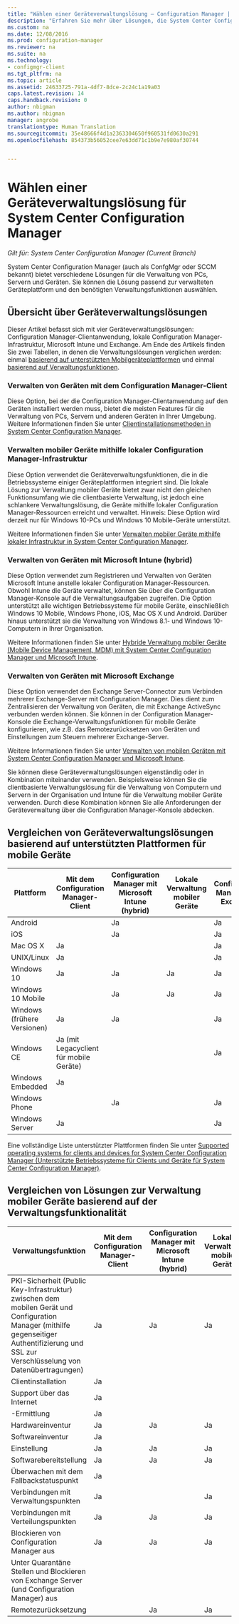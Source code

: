 ```yaml
---
title: "Wählen einer Geräteverwaltungslösung – Configuration Manager | Microsoft-Dokumentation"
description: "Erfahren Sie mehr über Lösungen, die System Center Configuration Manager zum Verwalten von PCs, Servern und Geräten anbietet."
ms.custom: na
ms.date: 12/08/2016
ms.prod: configuration-manager
ms.reviewer: na
ms.suite: na
ms.technology:
- configmgr-client
ms.tgt_pltfrm: na
ms.topic: article
ms.assetid: 24633725-791a-4df7-8dce-2c24c1a19a03
caps.latest.revision: 14
caps.handback.revision: 0
author: nbigman
ms.author: nbigman
manager: angrobe
translationtype: Human Translation
ms.sourcegitcommit: 35e48666f4d1a2363304650f960531fd0630a291
ms.openlocfilehash: 854373b56052cee7e63dd71c1b9e7e980af30744


---
```

# <a name="choose-a-device-management-solution-for-system-center-configuration-manager"></a>Wählen einer Geräteverwaltungslösung für System Center Configuration Manager

*Gilt für: System Center Configuration Manager (Current Branch)*

System Center Configuration Manager (auch als ConfgMgr oder SCCM bekannt) bietet verschiedene Lösungen für die Verwaltung von PCs, Servern und Geräten. Sie können die Lösung passend zur verwalteten Geräteplattform und den benötigten Verwaltungsfunktionen auswählen.  


##  <a name="overview-of-device-management-solutions"></a>Übersicht über Geräteverwaltungslösungen  
 Dieser Artikel befasst sich mit vier Geräteverwaltungslösungen: Configuration Manager-Clientanwendung, lokale Configuration Manager-Infrastruktur, Microsoft Intune und Exchange. Am Ende des Artikels finden Sie zwei Tabellen, in denen die Verwaltungslösungen verglichen werden: einmal [basierend auf unterstützten Mobilgeräteplattformen](#compare-device-management-solutions-based-on-supported-mobile-device-platforms) und einmal [basierend auf Verwaltungsfunktionen](#compare-mobile-device-management-solutions-based-on-management-functionality).


###  <a name="manage-devices-with-the-configuration-manager-client"></a>Verwalten von Geräten mit dem Configuration Manager-Client  

Diese Option, bei der die Configuration Manager-Clientanwendung auf den Geräten installiert werden muss, bietet die meisten Features für die Verwaltung von PCs, Servern und anderen Geräten in Ihrer Umgebung. Weitere Informationen finden Sie unter [Clientinstallationsmethoden in System Center Configuration Manager](/sccm/core/client/deploy/plan/client-installation-methods).  

###  <a name="manage-devices-with-on-premises-configuration-manager-infrastructure"></a>Verwalten mobiler Geräte mithilfe lokaler Configuration Manager-Infrastruktur  

Diese Option verwendet die Geräteverwaltungsfunktionen, die in die Betriebssysteme einiger Geräteplattformen integriert sind. Die lokale Lösung zur Verwaltung mobiler Geräte bietet zwar nicht den gleichen Funktionsumfang wie die clientbasierte Verwaltung, ist jedoch eine schlankere Verwaltungslösung, die Geräte mithilfe lokaler Configuration Manager-Ressourcen erreicht und verwaltet. Hinweis: Diese Option wird derzeit nur für Windows 10-PCs und Windows 10 Mobile-Geräte unterstützt.  

Weitere Informationen finden Sie unter [Verwalten mobiler Geräte mithilfe lokaler Infrastruktur in System Center Configuration Manager](../../mdm/understand/manage-mobile-devices-with-on-premises-infrastructure.md).  

###  <a name="manage-devices-with-microsoft-intune-hybrid"></a>Verwalten von Geräten mit Microsoft Intune (hybrid)  

Diese Option verwendet zum Registrieren und Verwalten von Geräten Microsoft Intune anstelle lokaler Configuration Manager-Ressourcen. Obwohl Intune die Geräte verwaltet, können Sie über die Configuration Manager-Konsole auf die Verwaltungsaufgaben zugreifen. Die Option unterstützt alle wichtigen Betriebssysteme für mobile Geräte, einschließlich Windows 10 Mobile, Windows Phone, iOS, Mac OS X und Android. Darüber hinaus unterstützt sie die Verwaltung von Windows 8.1- und Windows 10-Computern in Ihrer Organisation.  

Weitere Informationen finden Sie unter [Hybride Verwaltung mobiler Geräte (Mobile Device Management, MDM) mit System Center Configuration Manager und Microsoft Intune](../../mdm/understand/hybrid-mobile-device-management.md).  

###  <a name="manage-devices-with-microsoft-exchange"></a>Verwalten von Geräten mit Microsoft Exchange  

Diese Option verwendet den Exchange Server-Connector zum Verbinden mehrerer Exchange-Server mit Configuration Manager. Dies dient zum Zentralisieren der Verwaltung von Geräten, die mit Exchange ActiveSync verbunden werden können. Sie können in der Configuration Manager-Konsole die Exchange-Verwaltungsfunktionen für mobile Geräte konfigurieren, wie z.B. das Remotezurücksetzen von Geräten und Einstellungen zum Steuern mehrerer Exchange-Server.  

Weitere Informationen finden Sie unter [Verwalten von mobilen Geräten mit System Center Configuration Manager und Microsoft Intune](../../mdm/deploy-use/manage-mobile-devices-with-exchange-activesync.md).  

Sie können diese Geräteverwaltungslösungen eigenständig oder in Kombination miteinander verwenden. Beispielsweise können Sie die clientbasierte Verwaltungslösung für die Verwaltung von Computern und Servern in der Organisation und Intune für die Verwaltung mobiler Geräte verwenden. Durch diese Kombination können Sie alle Anforderungen der Geräteverwaltung über die Configuration Manager-Konsole abdecken.  

## <a name="compare-device-management-solutions-based-on-supported-mobile-device-platforms"></a>Vergleichen von Geräteverwaltungslösungen basierend auf unterstützten Plattformen für mobile Geräte  

|Plattform|Mit dem Configuration Manager-Client|Configuration Manager mit Microsoft Intune (hybrid)|Lokale Verwaltung mobiler Geräte|Configuration Manager mit Exchange|  
|--------------|-------------------------------------------|-------------------------------------------------------------------|-------------------------------|-----------------------------------------|  
|Android||Ja||Ja|  
|iOS||Ja||Ja|  
|Mac OS X|Ja|||Ja|  
|UNIX/Linux|Ja|||Ja|  
|Windows 10|Ja|Ja|Ja|Ja|  
|Windows 10 Mobile||Ja|Ja|Ja|  
|Windows (frühere Versionen)|Ja|Ja||Ja|  
|Windows CE|Ja (mit Legacyclient für mobile Geräte)|||Ja|  
|Windows Embedded|Ja||||  
|Windows Phone||Ja||Ja|  
|Windows Server|Ja|||Ja|  

 Eine vollständige Liste unterstützter Plattformen finden Sie unter [Supported operating systems for clients and devices for System Center Configuration Manager (Unterstützte Betriebssysteme für Clients und Geräte für System Center Configuration Manager)](configs\supported-operating-systems-for-clients-and-devices.md).

##  <a name="a-namebkmkcomp2a-compare-mobile-device-management-solutions-based-on-management-functionality"></a><a name="bkmk_comp2"></a> Vergleichen von Lösungen zur Verwaltung mobiler Geräte basierend auf der Verwaltungsfunktionalität  

|Verwaltungsfunktion|Mit dem Configuration Manager-Client|Configuration Manager mit Microsoft Intune (hybrid)|Lokale Verwaltung mobiler Geräte|Configuration Manager mit Exchange|  
|------------------------------|-------------------------------------------|-------------------------------------------------------------------|-------------------------------|-----------------------------------------|  
|PKI-Sicherheit (Public Key-Infrastruktur) zwischen dem mobilen Gerät und Configuration Manager (mithilfe gegenseitiger Authentifizierung und SSL zur Verschlüsselung von Datenübertragungen)|Ja|Ja|Ja||  
|Clientinstallation|Ja||||  
|Support über das Internet|Ja||||  
|-Ermittlung|Ja|||Ja|  
|Hardwareinventur|Ja|Ja|Ja|Ja|  
|Softwareinventur|Ja|||Ja|  
|Einstellung|Ja|Ja|Ja|Ja|  
|Softwarebereitstellung|Ja|Ja|Ja||  
|Überwachen mit dem Fallbackstatuspunkt|Ja||||  
|Verbindungen mit Verwaltungspunkten|Ja||Ja||  
|Verbindungen mit Verteilungspunkten|Ja|Ja|Ja||  
|Blockieren von Configuration Manager aus|Ja|Ja|Ja||  
|Unter Quarantäne Stellen und Blockieren von Exchange Server (und Configuration Manager) aus||||Ja|  
|Remotezurücksetzung| |Ja|Ja|Ja|  



<!--HONumber=Jan17_HO4-->



